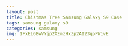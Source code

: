 ```yaml
---
layout: post
title: Chistmas Tree Samsung Galaxy S9 Case
tags: samsung galaxy s9
categories: samsung
img: 1FxELGBwVYjp2XEmzHxZp2AI23qpFW1vE
---
```

